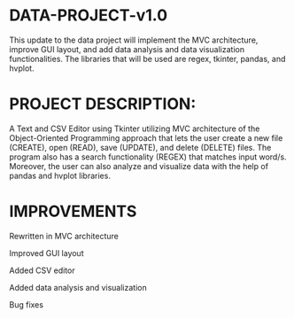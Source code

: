 # DATA-PROJECT-v1.0

This update to the data project will implement the MVC architecture, improve GUI layout, and add data analysis and data visualization functionalities. 
The libraries that will be used are regex, tkinter, pandas, and hvplot.  

# PROJECT DESCRIPTION:

A Text and CSV Editor using Tkinter utilizing MVC architecture of the Object-Oriented Programming approach that lets the user create a new file (CREATE), open (READ), save (UPDATE), and delete (DELETE) files. The program also has a search functionality (REGEX) that matches input word/s. Moreover, the user can also analyze and visualize data with the help of pandas and hvplot libraries.

# IMPROVEMENTS

Rewritten in MVC architecture

Improved GUI layout

Added CSV editor

Added data analysis and visualization

Bug fixes
